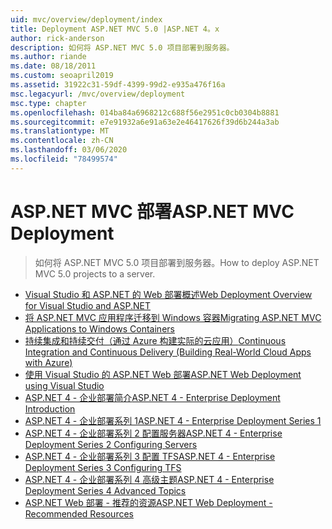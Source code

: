 ```yaml
---
uid: mvc/overview/deployment/index
title: Deployment ASP.NET MVC 5.0 |ASP.NET 4。x
author: rick-anderson
description: 如何将 ASP.NET MVC 5.0 项目部署到服务器。
ms.author: riande
ms.date: 08/18/2011
ms.custom: seoapril2019
ms.assetid: 31922c31-59df-4399-99d2-e935a476f16a
msc.legacyurl: /mvc/overview/deployment
msc.type: chapter
ms.openlocfilehash: 014ba84a6968212c688f56e2951c0cb0304b8881
ms.sourcegitcommit: e7e91932a6e91a63e2e46417626f39d6b244a3ab
ms.translationtype: MT
ms.contentlocale: zh-CN
ms.lasthandoff: 03/06/2020
ms.locfileid: "78499574"
---
```

# <a name="aspnet-mvc-deployment"></a><span data-ttu-id="b3ca8-103">ASP.NET MVC 部署</span><span class="sxs-lookup"><span data-stu-id="b3ca8-103">ASP.NET MVC Deployment</span></span>

> <span data-ttu-id="b3ca8-104">如何将 ASP.NET MVC 5.0 项目部署到服务器。</span><span class="sxs-lookup"><span data-stu-id="b3ca8-104">How to deploy ASP.NET MVC 5.0 projects to a server.</span></span>

- [<span data-ttu-id="b3ca8-105">Visual Studio 和 ASP.NET 的 Web 部署概述</span><span class="sxs-lookup"><span data-stu-id="b3ca8-105">Web Deployment Overview for Visual Studio and ASP.NET</span></span>](https://msdn.microsoft.com/library/dd394698)
- [<span data-ttu-id="b3ca8-106">将 ASP.NET MVC 应用程序迁移到 Windows 容器</span><span class="sxs-lookup"><span data-stu-id="b3ca8-106">Migrating ASP.NET MVC Applications to Windows Containers</span></span>](docker-aspnetmvc.md)
- [<span data-ttu-id="b3ca8-107">持续集成和持续交付（通过 Azure 构建实际的云应用）</span><span class="sxs-lookup"><span data-stu-id="b3ca8-107">Continuous Integration and Continuous Delivery (Building Real-World Cloud Apps with Azure)</span></span>](../../../aspnet/overview/developing-apps-with-windows-azure/building-real-world-cloud-apps-with-windows-azure/continuous-integration-and-continuous-delivery.md)
- [<span data-ttu-id="b3ca8-108">使用 Visual Studio 的 ASP.NET Web 部署</span><span class="sxs-lookup"><span data-stu-id="b3ca8-108">ASP.NET Web Deployment using Visual Studio</span></span>](../../../web-forms/overview/deployment/visual-studio-web-deployment/index.md)
- [<span data-ttu-id="b3ca8-109">ASP.NET 4 - 企业部署简介</span><span class="sxs-lookup"><span data-stu-id="b3ca8-109">ASP.NET 4 - Enterprise Deployment Introduction</span></span>](../../../web-forms/overview/deployment/deploying-web-applications-in-enterprise-scenarios/index.md)
- [<span data-ttu-id="b3ca8-110">ASP.NET 4 - 企业部署系列 1</span><span class="sxs-lookup"><span data-stu-id="b3ca8-110">ASP.NET 4 - Enterprise Deployment Series 1</span></span>](../../../web-forms/overview/deployment/web-deployment-in-the-enterprise/index.md)
- [<span data-ttu-id="b3ca8-111">ASP.NET 4 - 企业部署系列 2 配置服务器</span><span class="sxs-lookup"><span data-stu-id="b3ca8-111">ASP.NET 4 - Enterprise Deployment Series 2 Configuring Servers</span></span>](../../../web-forms/overview/deployment/configuring-server-environments-for-web-deployment/index.md)
- [<span data-ttu-id="b3ca8-112">ASP.NET 4 - 企业部署系列 3 配置 TFS</span><span class="sxs-lookup"><span data-stu-id="b3ca8-112">ASP.NET 4 - Enterprise Deployment Series 3 Configuring TFS</span></span>](../../../web-forms/overview/deployment/configuring-team-foundation-server-for-web-deployment/index.md)
- [<span data-ttu-id="b3ca8-113">ASP.NET 4 - 企业部署系列 4 高级主题</span><span class="sxs-lookup"><span data-stu-id="b3ca8-113">ASP.NET 4 - Enterprise Deployment Series 4 Advanced Topics</span></span>](../../../web-forms/overview/deployment/advanced-enterprise-web-deployment/index.md)
- [<span data-ttu-id="b3ca8-114">ASP.NET Web 部署 - 推荐的资源</span><span class="sxs-lookup"><span data-stu-id="b3ca8-114">ASP.NET Web Deployment - Recommended Resources</span></span>](../../../whitepapers/aspnet-web-deployment-content-map.md)
